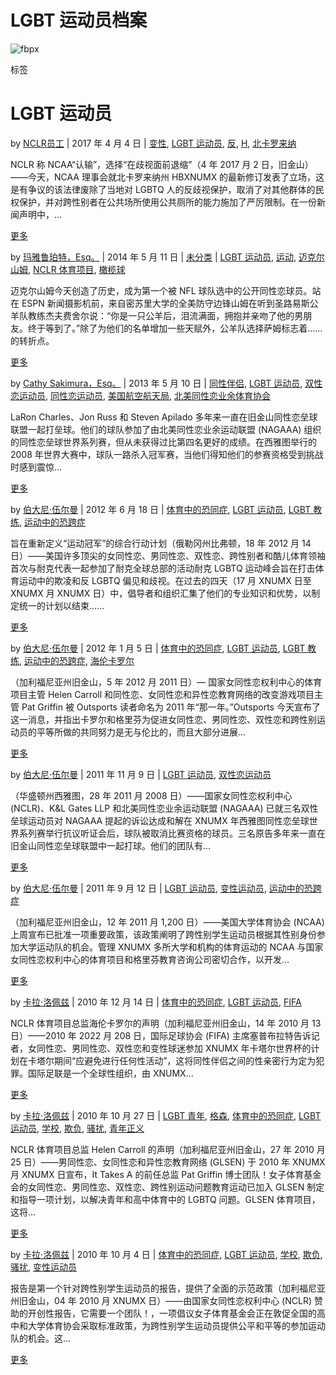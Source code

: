 # LGBT 运动员档案

![fbpx](https://www.facebook.com/tr?id=2549881175234987&ev=PageView&noscript=1)

标签

# LGBT 运动员

by [NCLR员工](https://zh-cn.nclrights.org/author/nclrstaff/ "NCLR 工作人员的帖子") | 2017 年 4 月 4 日 | [变性](https://zh-cn.nclrights.org/tag/transgender/), [LGBT 运动员](https://zh-cn.nclrights.org/tag/lgbt-athletes/), [反](https://zh-cn.nclrights.org/tag/trans/), [H](https://zh-cn.nclrights.org/tag/hb2/), [北卡罗来纳](https://zh-cn.nclrights.org/tag/north-carolina/)

NCLR 称 NCAA“认输”，选择“在歧视面前退缩”（4 年 2017 月 2 日，旧金山）——今天，NCAA 理事会就北卡罗来纳州 HBXNUMX 的最新修订发表了立场，这是有争议的该法律废除了当地对 LGBTQ 人的反歧视保护，取消了对其他群体的民权保护，并对跨性别者在公共场所使用公共厕所的能力施加了严厉限制。在一份新闻声明中，...

[更多](https://zh-cn.nclrights.org/about-us/press-release/nclr-responds-to-ncaa-decision-to-back-down-on-commitment-to-take-a-stand-against-north-carolinas-hb2/)

by [玛雅鲁珀特，Esq。](https://zh-cn.nclrights.org/author/mrupert/ "玛雅·鲁珀特 (Maya Rupert) 的帖子，Esq。") | 2014 年 5 月 11 日 | [未分类](https://zh-cn.nclrights.org/category/uncategorized/) | [LGBT 运动员](https://zh-cn.nclrights.org/tag/lgbt-athletes/), [运动](https://zh-cn.nclrights.org/tag/sports/), [迈克尔山姆](https://zh-cn.nclrights.org/tag/michael-sam/), [NCLR 体育项目](https://zh-cn.nclrights.org/tag/nclr-sports-project/), [橄榄球](https://zh-cn.nclrights.org/tag/nfl/)

迈克尔山姆今天创造了历史，成为第一个被 NFL 球队选中的公开同性恋球员。站在 ESPN 新闻摄影机前，来自密苏里大学的全美防守边锋山姆在听到圣路易斯公羊队教练杰夫费舍尔说：“你是一只公羊后，泪流满面，拥抱并亲吻了他的男朋友。终于等到了。”除了为他们的名单增加一些天赋外，公羊队选择萨姆标志着……的转折点。

[更多](https://zh-cn.nclrights.org/michael-sam-makes-nfl-history/)

by [Cathy Sakimura，Esq。](https://zh-cn.nclrights.org/author/csakimura/ "Cathy Sakimura 的帖子，Esq。") | 2013 年 5 月 10 日 | [同性伴侣](https://zh-cn.nclrights.org/tag/same-sex-couples/), [LGBT 运动员](https://zh-cn.nclrights.org/tag/lgbt-athletes/), [双性恋运动员](https://zh-cn.nclrights.org/tag/bisexual-athletes/), [同性恋运动员](https://zh-cn.nclrights.org/tag/gay-athletes/), [美国航空航天局](https://zh-cn.nclrights.org/tag/nagaa/), [北美同性恋业余体育协会](https://zh-cn.nclrights.org/tag/north-american-gay-amateur-athletic-association/)

LaRon Charles、Jon Russ 和 Steven Apilado 多年来一直在旧金山同性恋垒球联盟一起打垒球。他们的球队参加了由北美同性恋业余运动联盟 (NAGAAA) 组织的同性恋垒球世界系列赛，但从未获得过比第四名更好的成绩。在西雅图举行的 2008 年世界大赛中，球队一路杀入冠军赛，当他们得知他们的参赛资格受到挑战时感到震惊...

[更多](https://zh-cn.nclrights.org/our-work/cases/apilado-v-north-american-gay-amateur-athletic-association/)

by [伯大尼·伍尔曼](https://zh-cn.nclrights.org/author/bwoolman/ "Bethany Woolman 的帖子") | 2012 年 6 月 18 日 | [体育中的恐同症](https://zh-cn.nclrights.org/tag/homophobia-in-sports/), [LGBT 运动员](https://zh-cn.nclrights.org/tag/lgbt-athletes/), [LGBT 教练](https://zh-cn.nclrights.org/tag/lgbt-coaches/), [运动中的恐跨症](https://zh-cn.nclrights.org/tag/transphobia-in-sports/)

旨在重新定义“运动冠军”的综合行动计划（俄勒冈州比弗顿，18 年 2012 月 14 日）——美国许多顶尖的女同性恋、男同性恋、双性恋、跨性别者和酷儿体育领袖首次与耐克代表一起参加了耐克全球总部的活动耐克 LGBTQ 运动峰会旨在打击体育运动中的欺凌和反 LGBTQ 偏见和歧视。在过去的四天（17 月 XNUMX 日至 XNUMX 月 XNUMX 日）中，倡导者和组织汇集了他们的专业知识和优势，以制定统一的计划以结束……

[更多](https://zh-cn.nclrights.org/about-us/press-release/groundbreaking-nike-lgbt-sports-summit-takes-on-bullying-homophobia-and-transphobia-in-sports/)

by [伯大尼·伍尔曼](https://zh-cn.nclrights.org/author/bwoolman/ "Bethany Woolman 的帖子") | 2012 年 1 月 5 日 | [体育中的恐同症](https://zh-cn.nclrights.org/tag/homophobia-in-sports/), [LGBT 运动员](https://zh-cn.nclrights.org/tag/lgbt-athletes/), [LGBT 教练](https://zh-cn.nclrights.org/tag/lgbt-coaches/), [运动中的恐跨症](https://zh-cn.nclrights.org/tag/transphobia-in-sports/), [海伦卡罗尔](https://zh-cn.nclrights.org/tag/helen-carroll/)

（加利福尼亚州旧金山，5 年 2012 月 2011 日）— 国家女同性恋权利中心的体育项目主管 Helen Carroll 和同性恋、女同性恋和异性恋教育网络的改变游戏项目主管 Pat Griffin 被 Outsports 读者命名为 2011 年“那一年。”Outsports 今天宣布了这一消息，并指出卡罗尔和格里芬为促进女同性恋、男同性恋、双性恋和跨性别运动员的平等所做的共同努力是无与伦比的，而且大部分进展...

[更多](https://zh-cn.nclrights.org/about-us/press-release/outsports-names-nclr-sports-project-director-helen-carroll-and-glsens-pat-griffin-persons-of-the-year-for-2011/)

by [伯大尼·伍尔曼](https://zh-cn.nclrights.org/author/bwoolman/ "Bethany Woolman 的帖子") | 2011 年 11 月 9 日 | [LGBT 运动员](https://zh-cn.nclrights.org/tag/lgbt-athletes/), [双性恋运动员](https://zh-cn.nclrights.org/tag/bisexual-athletes/)

（华盛顿州西雅图，28 年 2011 月 2008 日）——国家女同性恋权利中心 (NCLR)、K&L Gates LLP 和北美同性恋业余运动联盟 (NAGAAA) 已就三名双性垒球运动员对 NAGAAA 提起的诉讼达成和解在 XNUMX 年西雅图同性恋垒球世界系列赛举行抗议听证会后，球队被取消比赛资格的球员。三名原告多年来一直在旧金山同性恋垒球联盟中一起打球。他们的团队有...

[更多](https://zh-cn.nclrights.org/about-us/press-release/parties-settle-case-challenging-disqualification-of-bisexual-players-team-at-2008-gay-softball-world-series/)

by [伯大尼·伍尔曼](https://zh-cn.nclrights.org/author/bwoolman/ "Bethany Woolman 的帖子") | 2011 年 9 月 12 日 | [LGBT 运动员](https://zh-cn.nclrights.org/tag/lgbt-athletes/), [变性运动员](https://zh-cn.nclrights.org/tag/transgender-athletes/), [运动中的恐跨症](https://zh-cn.nclrights.org/tag/transphobia-in-sports/)

（加利福尼亚州旧金山，12 年 2011 月 1,200 日）——美国大学体育协会 (NCAA) 上周宣布已批准一项重要政策，该政策阐明了跨性别学生运动员根据其性别身份参加大学运动队的机会。管理 XNUMX 多所大学和机构的体育运动的 NCAA 与国家女同性恋权利中心的体育项目和格里芬教育咨询公司密切合作，以开发...

[更多](https://zh-cn.nclrights.org/about-us/press-release/nclr-applauds-new-ncaa-inclusion-policy-benefitting-transgender-student-athletes/)

by [卡拉·洛佩兹](https://zh-cn.nclrights.org/author/clopez/ "卡拉·洛佩兹 (Carla Lopez) 的帖子") | 2010 年 12 月 14 日 | [体育中的恐同症](https://zh-cn.nclrights.org/tag/homophobia-in-sports/), [LGBT 运动员](https://zh-cn.nclrights.org/tag/lgbt-athletes/), [FIFA](https://zh-cn.nclrights.org/tag/fifa/)

NCLR 体育项目总监海伦卡罗尔的声明（加利福尼亚州旧金山，14 年 2010 月 13 日）——2010 年 2022 月 208 日，国际足球协会 (FIFA) 主席塞普布拉特告诉记者，女同性恋、男同性恋、双性恋和变性球迷参加 XNUMX 年卡塔尔世界杯的计划在卡塔尔期间“应避免进行任何性活动”，这将同性伴侣之间的性亲密行为定为犯罪。国际足联是一个全球性组织，由 XNUMX...

[更多](https://zh-cn.nclrights.org/about-us/press-release/nclr-outraged-by-fifa-presidents-statement-promoting-lgbt-discrimination/)

by [卡拉·洛佩兹](https://zh-cn.nclrights.org/author/clopez/ "卡拉·洛佩兹 (Carla Lopez) 的帖子") | 2010 年 10 月 27 日 | [LGBT 青年](https://zh-cn.nclrights.org/tag/lgbt-youth/), [格森](https://zh-cn.nclrights.org/tag/glsen/), [体育中的恐同症](https://zh-cn.nclrights.org/tag/homophobia-in-sports/), [LGBT 运动员](https://zh-cn.nclrights.org/tag/lgbt-athletes/), [学校](https://zh-cn.nclrights.org/tag/school/), [欺负](https://zh-cn.nclrights.org/tag/bullying/), [骚扰](https://zh-cn.nclrights.org/tag/harassment/), [青年正义](https://zh-cn.nclrights.org/tag/youth-justice/)

NCLR 体育项目总监 Helen Carroll 的声明（加利福尼亚州旧金山，27 年 2010 月 25 日）——男同性恋、女同性恋和异性恋教育网络 (GLSEN) 于 2010 年 XNUMX 月 XNUMX 日宣布，It Takes A 的前任总监 Pat Griffin 博士团队！女子体育基金会的女同性恋、男同性恋、双性恋、跨性别运动问题教育运动已加入 GLSEN 制定和指导一项计划，以解决青年和高中体育中的 LGBTQ 问题。GLSEN 体育项目，这将...

[更多](https://zh-cn.nclrights.org/about-us/press-release/new-glsen-project-to-improve-climate-for-lgbt-students-in-elementary-and-high-school-sports/)

by [卡拉·洛佩兹](https://zh-cn.nclrights.org/author/clopez/ "卡拉·洛佩兹 (Carla Lopez) 的帖子") | 2010 年 10 月 4 日 | [体育中的恐同症](https://zh-cn.nclrights.org/tag/homophobia-in-sports/), [LGBT 运动员](https://zh-cn.nclrights.org/tag/lgbt-athletes/), [学校](https://zh-cn.nclrights.org/tag/school/), [欺负](https://zh-cn.nclrights.org/tag/bullying/), [骚扰](https://zh-cn.nclrights.org/tag/harassment/), [变性运动员](https://zh-cn.nclrights.org/tag/transgender-athletes/)

报告是第一个针对跨性别学生运动员的报告，提供了全面的示范政策（加利福尼亚州旧金山，04 年 2010 月 XNUMX 日）——由国家女同性恋权利中心 (NCLR) 赞助的开创性报告，它需要一个团队！，一项倡议女子体育基金会正在敦促全国的高中和大学体育协会采取标准政策，为跨性别学生运动员提供公平和平等的参加运动队的机会。这...

[更多](https://zh-cn.nclrights.org/about-us/press-release/groundbreaking-report-urges-high-school-and-college-athletics-to-establish-standard-national-policies-for-transgender-student-athletes/)
<!-- tcd_original_link https://zh-cn.nclrights.org/tag/lgbt-athletes/ -->
